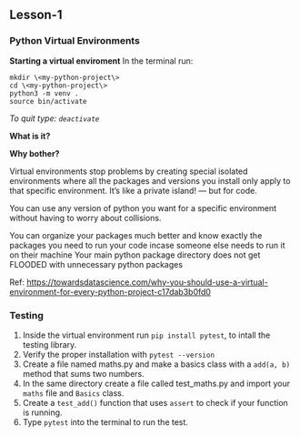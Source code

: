 ## Lesson-1

### Python Virtual Environments 

**Starting a virtual enviroment**
In the terminal run: 
```
mkdir \<my-python-project\>
cd \<my-python-project\>
python3 -m venv .
source bin/activate
```
*To quit type: `deactivate`*

**What is it?**

**Why bother?**

Virtual environments stop problems by creating special isolated environments where all the packages and versions you install only apply to that specific environment. It’s like a private island! — but for code.

You can use any version of python you want for a specific environment without having to worry about collisions.

You can organize your packages much better and know exactly the packages you need to run your code incase someone else needs to run it on their machine
Your main python package directory does not get FLOODED with unnecessary python packages

Ref: https://towardsdatascience.com/why-you-should-use-a-virtual-environment-for-every-python-project-c17dab3b0fd0

### Testing

1. Inside the virtual environment run `pip install pytest`, to intall the testing library. 
2. Verify the proper installation with `pytest --version`
3. Create a file named maths.py and make a basics class with a `add(a, b)` method that sums two numbers.
4. In the same directory create a file called test_maths.py and import your `maths` file and `Basics` class.
5. Create a `test_add()` function that uses `assert` to check if your function is running.
6. Type `pytest` into the terminal to run the test.

